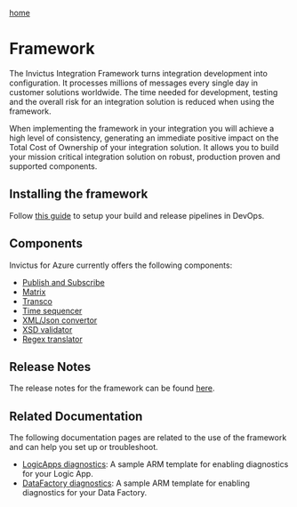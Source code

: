 [home](../README.md)

# Framework

The Invictus Integration Framework turns integration development into configuration.  It processes millions of messages every single day in customer solutions worldwide.  The time needed for development, testing and the overall risk for an integration solution is reduced when using the framework.

When implementing the framework in your integration you will achieve a high level of consistency, generating an immediate positive impact on the Total Cost of Ownership of your integration solution. It allows you to build your mission critical integration solution on robust, production proven and supported components.

## Installing the framework

Follow [this guide](installation/framework-installation.md) to setup your build and release pipelines in DevOps.

## Components

Invictus for Azure currently offers the following components:

* [Publish and Subscribe](components/pubsub.md)
* [Matrix](components/matrix.md)
* [Transco](components/transco.md)
* [Time sequencer](components/timesequencer.md)
* [XML/Json convertor](/framework/components/xmljsonconverter.md)
* [XSD validator](/framework/components/xsd-validator.md)
* [Regex translator](/framework/components/regextranslation.md)

## Release Notes

The release notes for the framework can be found [here](https://github.com/invictus-integration/docs-ifa/releases).

## Related Documentation

The following documentation pages are related to the use of the framework and can help you set up or troubleshoot.

* [LogicApps diagnostics](logicappsdiagnostics.md): A sample ARM template for enabling diagnostics for your Logic App.
* [DataFactory diagnostics](datafactorydiagnostics.md): A sample ARM template for enabling diagnostics for your Data Factory.
